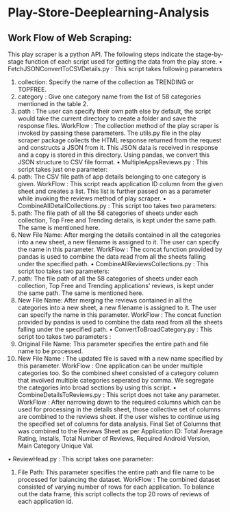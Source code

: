 # Play-Store-Deeplearning-Analysis

## Work Flow of Web Scraping:

This play scraper is a python API. The following steps indicate the stage-by-stage function of
each script used for getting the data from the play store.
• FetchJSONConvertToCSVDetails.py :
This script takes following parameters
1. collection: Specify the name of the collection as TRENDING or TOPFREE.
2. category : Give one category name from the list of 58 categories mentioned in the table 2.
3. path : The user can specify their own path else by default, the script would take the current
directory to create a folder and save the response files.
WorkFlow :
The collection method of the play scraper is invoked by passing these parameters. The utils.py
file in the play scraper package collects the HTML response returned from the request and
constructs a JSON from it. This JSON data is received in response and a copy is stored in this
directory. Using pandas, we convert this JSON structure to CSV file format.
• MultipleAppsReviews.py :
This script takes just one parameter:
1. path: The CSV file path of app details belonging to one category is given.
WorkFlow :
This script reads application ID column from the given sheet and creates a list. This list is further
passed on as a parameter while invoking the reviews method of play scraper.
• CombineAllDetailCollections.py :
This script too takes two parameters:
1. path: The file path of all the 58 categories of sheets under each collection, Top Free and
Trending details, is kept under the same path. The same is mentioned here.
2. New File Name: After merging the details contained in all the categories into a new sheet, a
new filename is assigned to it. The user can specify the name in this parameter.
WorkFlow :
The concat function provided by pandas is used to combine the data read from all the sheets
falling under the specified path.
• CombineAllReviewsCollections.py :
This script too takes two parameters:
1. path: The file path of all the 58 categories of sheets under each collection, Top Free and
Trending applications’ reviews, is kept under the same path. The same is mentioned here.
2. New File Name: After merging the reviews contained in all the categories into a new sheet, a
new filename is assigned to it. The user can specify the name in this parameter.
WorkFlow :
The concat function provided by pandas is used to combine the data read from all the sheets
falling under the specified path.
• ConvertToBroadCategory.py :
This script too takes two parameters :
1. Original File Name: This parameter specifies the entire path and file name to be processed.
2. New File Name : The updated file is saved with a new name specified by this parameter.
WorkFlow :
One application can be under multiple categories too. So the combined sheet consisted of a
category column that involved multiple categories seperated by comma. We segregate the
categories into broad sections by using this script.
• CombineDetailsToReviews.py :
This script does not take any parameter.
WorkFlow :
After narrowing down to the required columns which can be used for processing in the details
sheet, those collective set of columns are combined to the reviews sheet. 
if the user wishes to continue using the specified set of columns for data analysis. Final Set of
Columns that was combined to the Reviews Sheet as per Application ID: Total Average Rating,
Installs, Total Number of Reviews, Required Android Version, Main Category Unique Val.

• ReviewHead.py :
This script takes one parameter:
1. File Path: This parameter specifies the entire path and file name to be processed for balancing
the dataset.
WorkFlow :
The combined dataset consisted of varying number of rows for each application. To balance out
the data frame, this script collects the top 20 rows of reviews of each application id.
